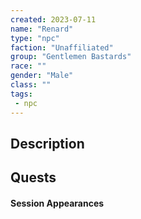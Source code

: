 ```yaml
---
created: 2023-07-11
name: "Renard"
type: "npc"
faction: "Unaffiliated"
group: "Gentlemen Bastards"
race: ""
gender: "Male"
class: ""
tags:
 - npc
---
```

## Description


## Quests
<!-- QueryToSerialize: TASK FROM "DND - Drakkenheim/Quests" WHERE !completed AND contains(outlinks, [[Renard]]) -->

#### Session Appearances
<!-- QueryToSerialize: LIST FROM [[Renard]] WHERE file.folder = "DND - Drakkenheim/Sessions" -->



